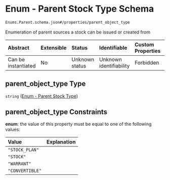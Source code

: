 # Enum - Parent Stock Type Schema

```txt
Enums.Parent.schema.json#/properties/parent_object_type
```

Enumeration of parent sources a stock can be issued or created from

| Abstract            | Extensible | Status         | Identifiable            | Custom Properties | Additional Properties | Access Restrictions | Defined In                                                                           |
| :------------------ | :--------- | :------------- | :---------------------- | :---------------- | :-------------------- | :------------------ | :----------------------------------------------------------------------------------- |
| Can be instantiated | No         | Unknown status | Unknown identifiability | Forbidden         | Allowed               | none                | [StockParent.schema.json\*](../types/StockParent.schema.json "open original schema") |

## parent_object_type Type

`string` ([Enum - Parent Stock Type](stockparent-properties-enum---parent-stock-type.md))

## parent_object_type Constraints

**enum**: the value of this property must be equal to one of the following values:

| Value           | Explanation |
| :-------------- | :---------- |
| `"STOCK_PLAN"`  |             |
| `"STOCK"`       |             |
| `"WARRANT"`     |             |
| `"CONVERTIBLE"` |             |
